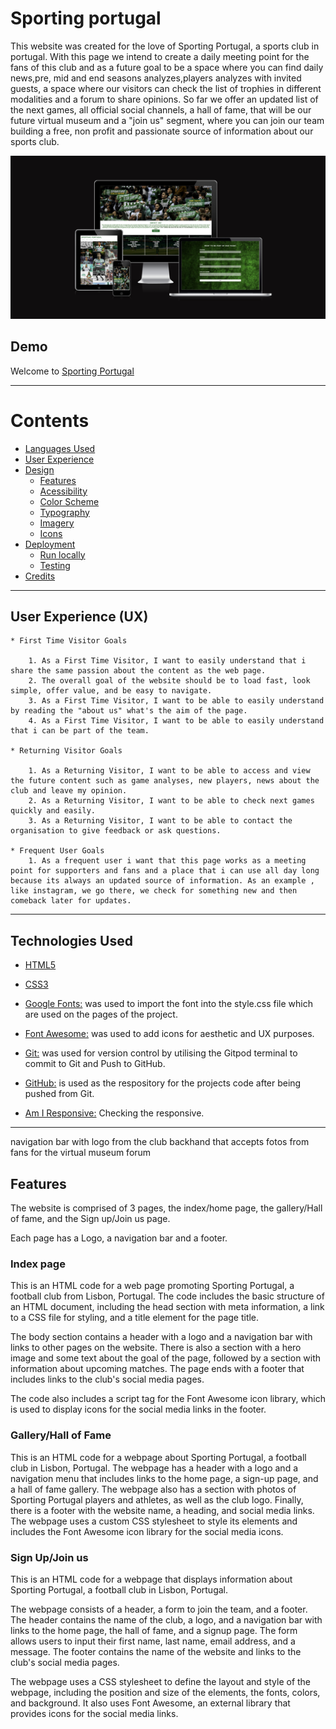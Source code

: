 # Sporting portugal

This website was created for the love of Sporting Portugal, a sports club in portugal. With this page we intend to create a daily meeting point for the fans of this club and as a future goal to be a space where you can find daily news,pre, mid and end seasons analyzes,players analyzes with invited guests, a space where our visitors can check the list of trophies in different modalities and a forum to share opinions. So far we offer an updated list of the next games, all official social channels, a hall of fame, that will be our future virtual museum and a "join us" segment, where you can join our team building a free, non profit and passionate source of information about our sports club. 

![responsive image](/assets/images/responsive.png)


## Demo

Welcome to [Sporting Portugal](https://cvilares.github.io/Sporting-Portugal/)

- - -

# Contents
* [Languages Used](#languages-used)
* [User Experience](#user-experience-ux)
* [Design](#design)
  * [Features](#features)
  * [Acessibility](#accessibility)
  * [Color Scheme](#color-scheme)
  * [Typography](#typography)
  * [Imagery](#imagery)
  * [Icons](#icons)
* [Deployment](#deployment)
  * [Run locally](#run-locally)
  * [Testing](#testing)
* [Credits](#credits)

- - - 
## User Experience (UX)



    * First Time Visitor Goals

        1. As a First Time Visitor, I want to easily understand that i share the same passion about the content as the web page.
        2. The overall goal of the website should be to load fast, look simple, offer value, and be easy to navigate.
        3. As a First Time Visitor, I want to be able to easily understand by reading the "about us" what's the aim of the page.
        4. As a First Time Visitor, I want to be able to easily understand that i can be part of the team.

    * Returning Visitor Goals

        1. As a Returning Visitor, I want to be able to access and view the future content such as game analyses, new players, news about the club and leave my opinion.
        2. As a Returning Visitor, I want to be able to check next games quickly and easily.
        3. As a Returning Visitor, I want to be able to contact the organisation to give feedback or ask questions.

    * Frequent User Goals
        1. As a frequent user i want that this page works as a meeting point for supporters and fans and a place that i can use all day long because its always an updated source of information. As an example , like instagram, we go there, we check for something new and then comeback later for updates.

- - - 




##  Technologies Used



-   [HTML5](https://en.wikipedia.org/wiki/HTML5)
-   [CSS3](https://en.wikipedia.org/wiki/Cascading_Style_Sheets)



-   [Google Fonts:](https://fonts.google.com/) was used to import the font into the style.css file which are used on the pages of the project.
-   [Font Awesome:](https://fontawesome.com/) was used to add icons for aesthetic and UX purposes.
-   [Git:](https://git-scm.com/) was used for version control by utilising the Gitpod terminal to commit to Git and Push to GitHub.
-   [GitHub:](https://github.com/) is used as the respository for the projects code after being pushed from Git.
- [Am I Responsive:](http://ami.responsivedesign.is) Checking the responsive.
- - - 

navigation bar with logo from the club
backhand that accepts fotos from fans for the virtual museum
forum

## Features

The website is comprised of 3 pages, the index/home page, the gallery/Hall of fame, and the Sign up/Join us page.

Each page has a Logo, a navigation bar and a footer.


### **Index page**

This is an HTML code for a web page promoting Sporting Portugal, a football club from Lisbon, Portugal. The code includes the basic structure of an HTML document, including the head section with meta information, a link to a CSS file for styling, and a title element for the page title.

The body section contains a header with a logo and a navigation bar with links to other pages on the website. There is also a section with a hero image and some text about the goal of the page, followed by a section with information about upcoming matches. The page ends with a footer that includes links to the club's social media pages.

The code also includes a script tag for the Font Awesome icon library, which is used to display icons for the social media links in the footer.

### **Gallery/Hall of Fame**

This is an HTML code for a webpage about Sporting Portugal, a football club in Lisbon, Portugal. The webpage has a header with a logo and a navigation menu that includes links to the home page, a sign-up page, and a hall of fame gallery. The webpage also has a section with photos of Sporting Portugal players and athletes, as well as the club logo. Finally, there is a footer with the website name, a heading, and social media links. The webpage uses a custom CSS stylesheet to style its elements and includes the Font Awesome icon library for the social media icons.

### **Sign Up/Join us**

This is an HTML code for a webpage that displays information about Sporting Portugal, a football club in Lisbon, Portugal.

The webpage consists of a header, a form to join the team, and a footer. The header contains the name of the club, a logo, and a navigation bar with links to the home page, the hall of fame, and a signup page. The form allows users to input their first name, last name, email address, and a message. The footer contains the name of the website and links to the club's social media pages.

The webpage uses a CSS stylesheet to define the layout and style of the webpage, including the position and size of the elements, the fonts, colors, and background. It also uses Font Awesome, an external library that provides icons for the social media links.





